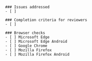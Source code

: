 <!-- What does this pull request do? -->


<!-- Please list every issue that is related to this pull request -->
<!-- There MUST be an issue for every pull request. -->
```[tasklist]
### Issues addressed
- [ ] 
```

<!-- Please list what you need to do to complete the implementation -->
```[tasklist]
### Completion criteria for reviewers
- [ ] 
```

```[tasklist]
### Browser checks
- [ ] Microsoft Edge
- [ ] Microsoft Edge Android
- [ ] Google Chrome
- [ ] Mozilla Firefox
- [ ] Mozilla Firefox Android
```
